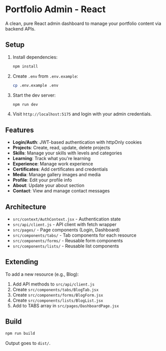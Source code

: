 # Portfolio Admin - React

A clean, pure React admin dashboard to manage your portfolio content via backend APIs.

## Setup

1. Install dependencies:
   ```bash
   npm install
   ```

2. Create `.env` from `.env.example`:
   ```bash
   cp .env.example .env
   ```

3. Start the dev server:
   ```bash
   npm run dev
   ```

4. Visit `http://localhost:5175` and login with your admin credentials.

## Features

- **Login/Auth**: JWT-based authentication with httpOnly cookies
- **Projects**: Create, read, update, delete projects
- **Skills**: Manage your skills with levels and categories
- **Learning**: Track what you're learning
- **Experience**: Manage work experience
- **Certificates**: Add certificates and credentials
- **Media**: Manage gallery images and media
- **Profile**: Edit your profile info
- **About**: Update your about section
- **Contact**: View and manage contact messages

## Architecture

- `src/context/AuthContext.jsx` - Authentication state
- `src/api/client.js` - API client with fetch wrapper
- `src/pages/` - Page components (Login, Dashboard)
- `src/components/tabs/` - Tab components for each resource
- `src/components/forms/` - Reusable form components
- `src/components/lists/` - Reusable list components

## Extending

To add a new resource (e.g., Blog):

1. Add API methods to `src/api/client.js`
2. Create `src/components/tabs/BlogTab.jsx`
3. Create `src/components/forms/BlogForm.jsx`
4. Create `src/components/lists/BlogList.jsx`
5. Add to TABS array in `src/pages/DashboardPage.jsx`

## Build

```bash
npm run build
```

Output goes to `dist/`.
